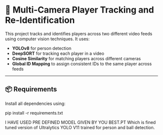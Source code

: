 # 🎥 Multi-Camera Player Tracking and Re-Identification

This project tracks and identifies players across two different video feeds using computer vision techniques. It uses:

- **YOLOv8** for person detection
- **DeepSORT** for tracking each player in a video
- **Cosine Similarity** for matching players across different cameras
- **Global ID Mapping** to assign consistent IDs to the same player across feeds

---

## 📦 Requirements

Install all dependencies using:

pip install -r requirements.txt

I HAVE USED PRE DEFINED MODEL GIVEN BY YOU BEST.PT Which is fined tuned version of Ultralytics YOLO V11 trained for person and ball detection.
